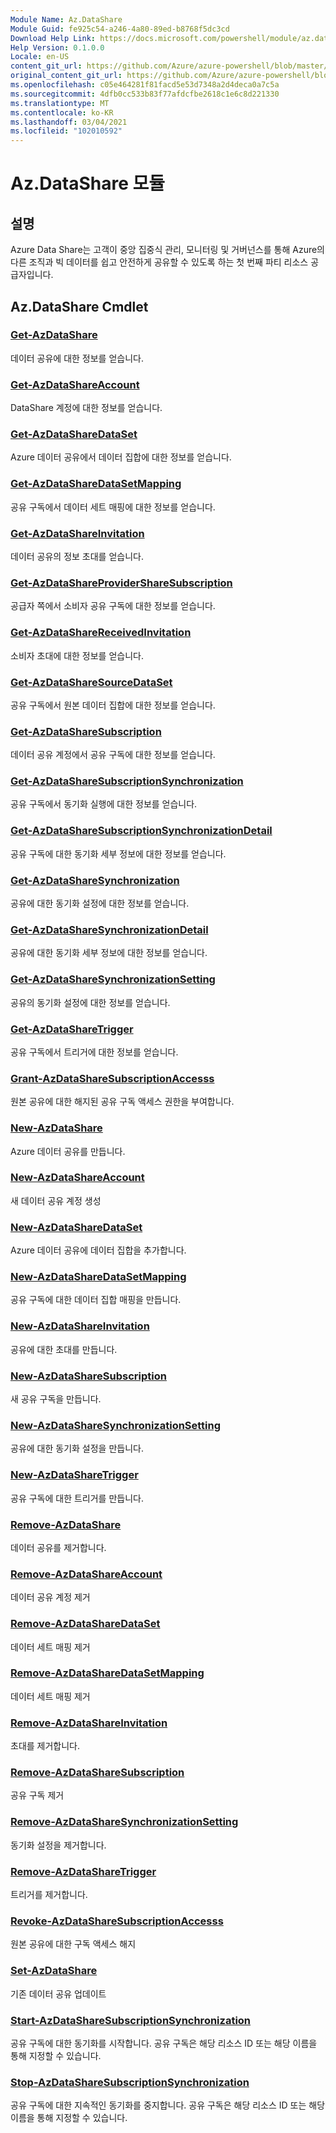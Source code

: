 ```yaml
---
Module Name: Az.DataShare
Module Guid: fe925c54-a246-4a80-89ed-b8768f5dc3cd
Download Help Link: https://docs.microsoft.com/powershell/module/az.datashare
Help Version: 0.1.0.0
Locale: en-US
content_git_url: https://github.com/Azure/azure-powershell/blob/master/src/DataShare/DataShare/help/Az.DataShare.md
original_content_git_url: https://github.com/Azure/azure-powershell/blob/master/src/DataShare/DataShare/help/Az.DataShare.md
ms.openlocfilehash: c05e464281f81facd5e53d7348a2d4deca0a7c5a
ms.sourcegitcommit: 4dfb0cc533b83f77afdcfbe2618c1e6c8d221330
ms.translationtype: MT
ms.contentlocale: ko-KR
ms.lasthandoff: 03/04/2021
ms.locfileid: "102010592"
---
```

# Az.DataShare 모듈
## 설명
Azure Data Share는 고객이 중앙 집중식 관리, 모니터링 및 거버넌스를 통해 Azure의 다른 조직과 빅 데이터를 쉽고 안전하게 공유할 수 있도록 하는 첫 번째 파티 리소스 공급자입니다.

## Az.DataShare Cmdlet
### [Get-AzDataShare](Get-AzDataShare.md)
데이터 공유에 대한 정보를 얻습니다.

### [Get-AzDataShareAccount](Get-AzDataShareAccount.md)
DataShare 계정에 대한 정보를 얻습니다.

### [Get-AzDataShareDataSet](Get-AzDataShareDataSet.md)
Azure 데이터 공유에서 데이터 집합에 대한 정보를 얻습니다.

### [Get-AzDataShareDataSetMapping](Get-AzDataShareDataSetMapping.md)
공유 구독에서 데이터 세트 매핑에 대한 정보를 얻습니다.

### [Get-AzDataShareInvitation](Get-AzDataShareInvitation.md)
데이터 공유의 정보 초대를 얻습니다.

### [Get-AzDataShareProviderShareSubscription](Get-AzDataShareProviderShareSubscription.md)
공급자 쪽에서 소비자 공유 구독에 대한 정보를 얻습니다.

### [Get-AzDataShareReceivedInvitation](Get-AzDataShareReceivedInvitation.md)
소비자 초대에 대한 정보를 얻습니다.

### [Get-AzDataShareSourceDataSet](Get-AzDataShareSourceDataSet.md)
공유 구독에서 원본 데이터 집합에 대한 정보를 얻습니다.

### [Get-AzDataShareSubscription](Get-AzDataShareSubscription.md)
데이터 공유 계정에서 공유 구독에 대한 정보를 얻습니다.

### [Get-AzDataShareSubscriptionSynchronization](Get-AzDataShareSubscriptionSynchronization.md)
공유 구독에서 동기화 실행에 대한 정보를 얻습니다.

### [Get-AzDataShareSubscriptionSynchronizationDetail](Get-AzDataShareSubscriptionSynchronizationDetail.md)
공유 구독에 대한 동기화 세부 정보에 대한 정보를 얻습니다.

### [Get-AzDataShareSynchronization](Get-AzDataShareSynchronization.md)
공유에 대한 동기화 설정에 대한 정보를 얻습니다.

### [Get-AzDataShareSynchronizationDetail](Get-AzDataShareSynchronizationDetail.md)
공유에 대한 동기화 세부 정보에 대한 정보를 얻습니다.

### [Get-AzDataShareSynchronizationSetting](Get-AzDataShareSynchronizationSetting.md)
공유의 동기화 설정에 대한 정보를 얻습니다.

### [Get-AzDataShareTrigger](Get-AzDataShareTrigger.md)
공유 구독에서 트리거에 대한 정보를 얻습니다.

### [Grant-AzDataShareSubscriptionAccesss](Grant-AzDataShareSubscriptionAccess.md)
원본 공유에 대한 해지된 공유 구독 액세스 권한을 부여합니다.

### [New-AzDataShare](New-AzDataShare.md)
Azure 데이터 공유를 만듭니다.

### [New-AzDataShareAccount](New-AzDataShareAccount.md)
새 데이터 공유 계정 생성

### [New-AzDataShareDataSet](New-AzDataShareDataSet.md)
Azure 데이터 공유에 데이터 집합을 추가합니다.

### [New-AzDataShareDataSetMapping](New-AzDataShareDataSetMapping.md)
공유 구독에 대한 데이터 집합 매핑을 만듭니다.

### [New-AzDataShareInvitation](New-AzDataShareInvitation.md)
공유에 대한 초대를 만듭니다.

### [New-AzDataShareSubscription](New-AzDataShareSubscription.md)
새 공유 구독을 만듭니다.

### [New-AzDataShareSynchronizationSetting](New-AzDataShareSynchronizationSetting.md)
공유에 대한 동기화 설정을 만듭니다.

### [New-AzDataShareTrigger](New-AzDataShareTrigger.md)
공유 구독에 대한 트리거를 만듭니다.

### [Remove-AzDataShare](Remove-AzDataShare.md)
데이터 공유를 제거합니다.

### [Remove-AzDataShareAccount](Remove-AzDataShareAccount.md)
데이터 공유 계정 제거

### [Remove-AzDataShareDataSet](Remove-AzDataShareDataSet.md)
데이터 세트 매핑 제거

### [Remove-AzDataShareDataSetMapping](Remove-AzDataShareDataSetMapping.md)
데이터 세트 매핑 제거

### [Remove-AzDataShareInvitation](Remove-AzDataShareInvitation.md)
초대를 제거합니다.

### [Remove-AzDataShareSubscription](Remove-AzDataShareSubscription.md)
공유 구독 제거

### [Remove-AzDataShareSynchronizationSetting](Remove-AzDataShareSynchronizationSetting.md)
동기화 설정을 제거합니다.

### [Remove-AzDataShareTrigger](Remove-AzDataShareTrigger.md)
트리거를 제거합니다.

### [Revoke-AzDataShareSubscriptionAccesss](Revoke-AzDataShareSubscriptionAccess.md)
원본 공유에 대한 구독 액세스 해지

### [Set-AzDataShare](Set-AzDataShare.md)
기존 데이터 공유 업데이트

### [Start-AzDataShareSubscriptionSynchronization](Start-AzDataShareSubscriptionSynchronization.md)
공유 구독에 대한 동기화를 시작합니다. 공유 구독은 해당 리소스 ID 또는 해당 이름을 통해 지정할 수 있습니다.

### [Stop-AzDataShareSubscriptionSynchronization](Stop-AzDataShareSubscriptionSynchronization.md)
공유 구독에 대한 지속적인 동기화를 중지합니다. 공유 구독은 해당 리소스 ID 또는 해당 이름을 통해 지정할 수 있습니다.

